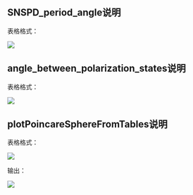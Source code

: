 ## SNSPD_period_angle说明
表格格式：

![](https://s2.loli.net/2025/07/21/5BGPfxpalkOUMIN.png)

## angle_between_polarization_states说明
表格格式：

![](https://s2.loli.net/2025/07/21/QdY7oxw8j1kagvM.png)

## plotPoincareSphereFromTables说明
表格格式：

![](https://s2.loli.net/2025/07/31/MgrqkewY83vUtGP.png)

输出：

![](https://s2.loli.net/2025/07/31/PmlNeOuW4w26hJQ.png)

